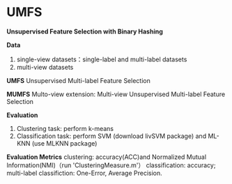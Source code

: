 # UMFS
**Unsupervised Feature Selection with Binary Hashing**

**Data**
1. single-view datasets：single-label and multi-label datasets
2. multi-view datasets

**UMFS**
Unsupervised Multi-label Feature Selection

**MUMFS**
Multo-view extension: Multi-view Unsupervised Multi-label Feature Selection

**Evaluation**
1. Clustering task: perform k-means
2. Classification task: perform SVM (download livSVM package) and ML-KNN (use MLKNN package)

**Evaluation Metrics**
clustering: accuracy(ACC)and Normalized Mutual Information(NMI)（run 'ClusteringMeasure.m'）
classification: accuracy; multi-label classifiction: One-Error, Average Precision.
